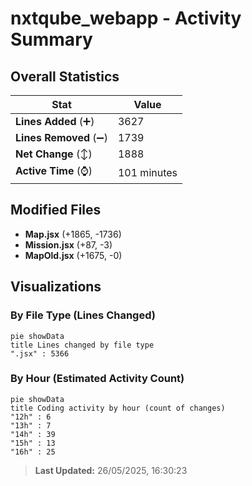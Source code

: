 # nxtqube_webapp - Activity Summary 

## Overall Statistics

| Stat                   | Value                                                             |
| ---------------------- | ----------------------------------------------------------------- |
| **Lines Added** (➕)   | 3627                                          |
| **Lines Removed** (➖) | 1739                                        |
| **Net Change** (↕)    | 1888                |
| **Active Time** (⌚)   | 101 minutes |


## Modified Files
- **Map.jsx** (+1865, -1736)
- **Mission.jsx** (+87, -3)
- **MapOld.jsx** (+1675, -0)

## Visualizations

### By File Type (Lines Changed)

```mermaid
pie showData
title Lines changed by file type
".jsx" : 5366
```

### By Hour (Estimated Activity Count)

```mermaid
pie showData
title Coding activity by hour (count of changes)
"12h" : 6
"13h" : 7
"14h" : 39
"15h" : 13
"16h" : 25
```


> **Last Updated:** 26/05/2025, 16:30:23